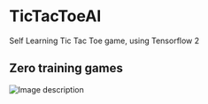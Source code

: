 # TicTacToeAI
Self Learning Tic Tac Toe game, using Tensorflow 2

## Zero training games
![Image description](https://raw.githubusercontent.com/Graham28/TicTacToeAI/blob/master/40hi6e.gif)
